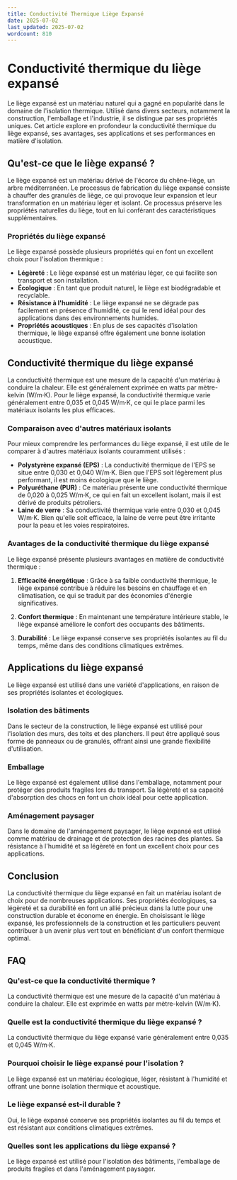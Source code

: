 ```yaml
---
title: Conductivité Thermique Liège Expansé
date: 2025-07-02
last_updated: 2025-07-02
wordcount: 810
---
```


# Conductivité thermique du liège expansé

Le liège expansé est un matériau naturel qui a gagné en popularité dans le domaine de l'isolation thermique. Utilisé dans divers secteurs, notamment la construction, l'emballage et l'industrie, il se distingue par ses propriétés uniques. Cet article explore en profondeur la conductivité thermique du liège expansé, ses avantages, ses applications et ses performances en matière d'isolation.

## Qu'est-ce que le liège expansé ?

Le liège expansé est un matériau dérivé de l'écorce du chêne-liège, un arbre méditerranéen. Le processus de fabrication du liège expansé consiste à chauffer des granulés de liège, ce qui provoque leur expansion et leur transformation en un matériau léger et isolant. Ce processus préserve les propriétés naturelles du liège, tout en lui conférant des caractéristiques supplémentaires.

### Propriétés du liège expansé

Le liège expansé possède plusieurs propriétés qui en font un excellent choix pour l'isolation thermique :

- **Légèreté** : Le liège expansé est un matériau léger, ce qui facilite son transport et son installation.
- **Écologique** : En tant que produit naturel, le liège est biodégradable et recyclable.
- **Résistance à l'humidité** : Le liège expansé ne se dégrade pas facilement en présence d'humidité, ce qui le rend idéal pour des applications dans des environnements humides.
- **Propriétés acoustiques** : En plus de ses capacités d'isolation thermique, le liège expansé offre également une bonne isolation acoustique.

## Conductivité thermique du liège expansé

La conductivité thermique est une mesure de la capacité d'un matériau à conduire la chaleur. Elle est généralement exprimée en watts par mètre-kelvin (W/m·K). Pour le liège expansé, la conductivité thermique varie généralement entre 0,035 et 0,045 W/m·K, ce qui le place parmi les matériaux isolants les plus efficaces.

### Comparaison avec d'autres matériaux isolants

Pour mieux comprendre les performances du liège expansé, il est utile de le comparer à d'autres matériaux isolants couramment utilisés :

- **Polystyrène expansé (EPS)** : La conductivité thermique de l'EPS se situe entre 0,030 et 0,040 W/m·K. Bien que l'EPS soit légèrement plus performant, il est moins écologique que le liège.
- **Polyuréthane (PUR)** : Ce matériau présente une conductivité thermique de 0,020 à 0,025 W/m·K, ce qui en fait un excellent isolant, mais il est dérivé de produits pétroliers.
- **Laine de verre** : Sa conductivité thermique varie entre 0,030 et 0,045 W/m·K. Bien qu'elle soit efficace, la laine de verre peut être irritante pour la peau et les voies respiratoires.

### Avantages de la conductivité thermique du liège expansé

Le liège expansé présente plusieurs avantages en matière de conductivité thermique :

1. **Efficacité énergétique** : Grâce à sa faible conductivité thermique, le liège expansé contribue à réduire les besoins en chauffage et en climatisation, ce qui se traduit par des économies d'énergie significatives.
   
2. **Confort thermique** : En maintenant une température intérieure stable, le liège expansé améliore le confort des occupants des bâtiments.

3. **Durabilité** : Le liège expansé conserve ses propriétés isolantes au fil du temps, même dans des conditions climatiques extrêmes.

## Applications du liège expansé

Le liège expansé est utilisé dans une variété d'applications, en raison de ses propriétés isolantes et écologiques.

### Isolation des bâtiments

Dans le secteur de la construction, le liège expansé est utilisé pour l'isolation des murs, des toits et des planchers. Il peut être appliqué sous forme de panneaux ou de granulés, offrant ainsi une grande flexibilité d'utilisation.

### Emballage

Le liège expansé est également utilisé dans l'emballage, notamment pour protéger des produits fragiles lors du transport. Sa légèreté et sa capacité d'absorption des chocs en font un choix idéal pour cette application.

### Aménagement paysager

Dans le domaine de l'aménagement paysager, le liège expansé est utilisé comme matériau de drainage et de protection des racines des plantes. Sa résistance à l'humidité et sa légèreté en font un excellent choix pour ces applications.

## Conclusion

La conductivité thermique du liège expansé en fait un matériau isolant de choix pour de nombreuses applications. Ses propriétés écologiques, sa légèreté et sa durabilité en font un allié précieux dans la lutte pour une construction durable et économe en énergie. En choisissant le liège expansé, les professionnels de la construction et les particuliers peuvent contribuer à un avenir plus vert tout en bénéficiant d'un confort thermique optimal.

## FAQ

### Qu'est-ce que la conductivité thermique ?

La conductivité thermique est une mesure de la capacité d'un matériau à conduire la chaleur. Elle est exprimée en watts par mètre-kelvin (W/m·K).

### Quelle est la conductivité thermique du liège expansé ?

La conductivité thermique du liège expansé varie généralement entre 0,035 et 0,045 W/m·K.

### Pourquoi choisir le liège expansé pour l'isolation ?

Le liège expansé est un matériau écologique, léger, résistant à l'humidité et offrant une bonne isolation thermique et acoustique.

### Le liège expansé est-il durable ?

Oui, le liège expansé conserve ses propriétés isolantes au fil du temps et est résistant aux conditions climatiques extrêmes.

### Quelles sont les applications du liège expansé ?

Le liège expansé est utilisé pour l'isolation des bâtiments, l'emballage de produits fragiles et dans l'aménagement paysager.